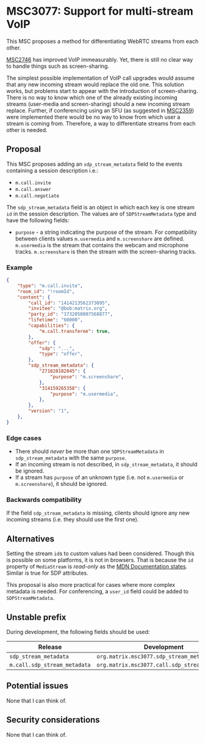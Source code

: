 # MSC3077: Support for multi-stream VoIP

This MSC proposes a method for differentiating WebRTC streams from each other.

[MSC2746](https://github.com/matrix-org/matrix-doc/pull/2746) has improved VoIP
immeasurably. Yet, there is still no clear way to handle things such as
screen-sharing.

The simplest possible implementation of VoIP call upgrades would assume that any
new incoming stream would replace the old one. This solution works, but problems
start to appear with the introduction of screen-sharing. There is no way to know
which one of the already existing incoming streams (user-media and
screen-sharing) should a new incoming stream replace. Further, if conferencing
using an SFU (as suggested in
[MSC2359](https://github.com/matrix-org/matrix-doc/pull/2359)) were implemented
there would be no way to know from which user a stream is coming from.
Therefore, a way to differentiate streams from each other is needed.

## Proposal

This MSC proposes adding an `sdp_stream_metadata` field to the events containing
a session description i.e.:

+ `m.call.invite`
+ `m.call.answer`
+ `m.call.negotiate`

The `sdp_stream_metadata` field is an object in which each key is one stream
`id` in the session description. The values are of `SDPStreamMetadata` type and
have the following fields:

+ `purpose` - a string indicating the purpose of the stream. For compatibility
  between clients values `m.usermedia` and `m.screenshare` are defined.
  `m.usermedia` is the stream that contains the webcam and microphone tracks.
  `m.screenshare` is then the stream with the screen-sharing tracks.

### Example

```JSON
{
    "type": "m.call.invite",
    "room_id": "!roomId",
    "content": {
        "call_id": "1414213562373095",
        "invitee": "@bob:matrix.org",
        "party_id": "1732050807568877",
        "lifetime": "60000",
        "capabilities": {
            "m.call.transferee": true,
        },
        "offer": {
            "sdp": "...",
            "type": "offer",
        },
        "sdp_stream_metadata": {
            "271828182845": {
                "purpose": "m.screenshare",
            },
            "314159265358": {
                "purpose": "m.usermedia",
            },
        },
        "version": "1",
    },
}
```

### Edge cases

+ There should _never_ be more than one `SDPStreamMetadata` in
  `sdp_stream_metadata` with the same `purpose`.
+ If an incoming stream is not described, in `sdp_stream_metadata`, it should be
  ignored.
+ If a stream has `purpose` of an unknown type (i.e. not `m.usermedia` or
  `m.screenshare`), it should be ignored.

### Backwards compatibility

If the field `sdp_stream_metadata` is missing, clients should ignore any new
incoming streams (i.e. they should use the first one).

## Alternatives

Setting the stream `id`s to custom values had been considered. Though this is
possible on some platforms, it is not in browsers. That is because the `id`
property of `MediaStream` is _read-only_ as the [MDN Documentation
states](https://developer.mozilla.org/en-US/docs/Web/API/MediaStream/id).
Similar is true for SDP attributes.

This proposal is also more practical for cases where more complex metadata is
needed. For conferencing, a `user_id` field could be added to
`SDPStreamMetadata`.

## Unstable prefix

During development, the following fields should be used:

|Release                     |Development                                    |
|----------------------------|-----------------------------------------------|
|`sdp_stream_metadata`       |`org.matrix.msc3077.sdp_stream_metadata`       |
|`m.call.sdp_stream_metadata`|`org.matrix.msc3077.call.sdp_stream_metadata`|

## Potential issues

None that I can think of.

## Security considerations

None that I can think of.
